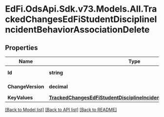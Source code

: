 # EdFi.OdsApi.Sdk.v73.Models.All.TrackedChangesEdFiStudentDisciplineIncidentBehaviorAssociationDelete

## Properties

Name | Type | Description | Notes
------------ | ------------- | ------------- | -------------
**Id** | **string** | Resource identifier | [optional] 
**ChangeVersion** | **decimal** | Change version | [optional] 
**KeyValues** | [**TrackedChangesEdFiStudentDisciplineIncidentBehaviorAssociationKey**](TrackedChangesEdFiStudentDisciplineIncidentBehaviorAssociationKey.md) |  | [optional] 

[[Back to Model list]](../../README.md#documentation-for-models) [[Back to API list]](../../README.md#documentation-for-api-endpoints) [[Back to README]](../../README.md)

